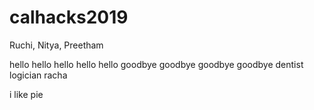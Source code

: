 # calhacks2019
Ruchi, Nitya, Preetham 

hello hello hello hello hello
goodbye goodbye goodbye goodbye
dentist logician racha

i like pie
